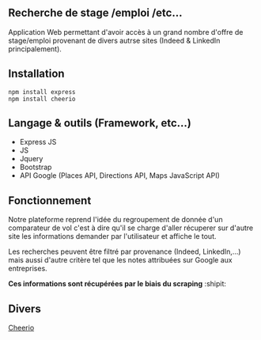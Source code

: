 ## Recherche de stage /emploi /etc...
Application Web permettant d'avoir accès à un grand nombre d'offre de stage/emploi provenant de divers autrse sites (Indeed & LinkedIn principalement).

## Installation
```
npm install express
npm install cheerio
```

## Langage & outils (Framework, etc...)
- Express JS
- JS
- Jquery
- Bootstrap
- API Google (Places API, Directions API, Maps JavaScript API)

## Fonctionnement
Notre plateforme reprend l'idée du regroupement de donnée d'un comparateur de vol c'est à dire qu'il se charge d'aller récuperer sur d'autre site les informations demander par l'utilisateur et affiche le tout.  

Les recherches peuvent être filtré par provenance (Indeed, LinkedIn,...) mais aussi d'autre critère tel que les notes attribuées sur Google aux entreprises.  

**Ces informations sont récupérées par le biais du scraping**  :shipit:  

## Divers

[Cheerio](https://github.com/cheeriojs/cheerio)
